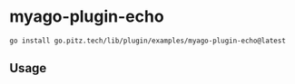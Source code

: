 # myago-plugin-echo




```
go install go.pitz.tech/lib/plugin/examples/myago-plugin-echo@latest
```

## Usage
